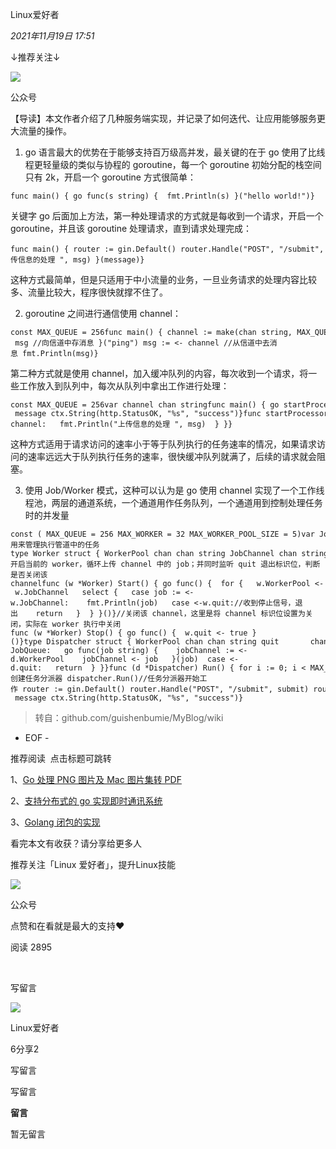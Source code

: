 Linux爱好者

_2021年11月19日 17:51_

↓推荐关注↓

![](https://res.wx.qq.com/t/fed_upload/b39ef69e-c4d6-4169-8612-5f00a84860e7/wx-avatar-default.svg)

公众号

【导读】本文作者介绍了几种服务端实现，并记录了如何迭代、让应用能够服务更大流量的操作。

1. go 语言最大的优势在于能够支持百万级高并发，最关键的在于 go 使用了比线程更轻量级的类似与协程的 goroutine，每一个 goroutine 初始分配的栈空间只有 2k，开启一个 goroutine 方式很简单：

```
func main() { go func(s string) {  fmt.Println(s) }("hello world!")}
```

关键字 go 后面加上方法，第一种处理请求的方式就是每收到一个请求，开启一个 goroutine，并且该 goroutine 处理请求，直到请求处理完成：

```
func main() { router := gin.Default() router.Handle("POST", "/submit", submit) router.Run(":8080")}func submit(ctx *gin.Context) { if err := ctx.Request.ParseForm(); err != nil {  ctx.String(http.StatusBadRequest, "%s", "failure")  return } message := ctx.PostForm("message") go func(msg string) {  fmt.Println("上传信息的处理 ", msg) }(message)}
```

这种方式最简单，但是只适用于中小流量的业务，一旦业务请求的处理内容比较多、流量比较大，程序很快就撑不住了。

2. goroutine 之间进行通信使用 channel：

```
const MAX_QUEUE = 256func main() { channel := make(chan string, MAX_QUEUE) go func(msg string) {  channel <- msg //向信道中存消息 }("ping") msg := <- channel //从信道中去消息 fmt.Println(msg)}
```

第二种方式就是使用 channel，加入缓冲队列的内容，每次收到一个请求，将一些工作放入到队列中，每次从队列中拿出工作进行处理：

```
const MAX_QUEUE = 256var channel chan stringfunc main() { go startProcessor() router := gin.Default() router.Handle("POST", "/submit", submit) router.Run(":8080")}func init() { channel = make(chan string, MAX_QUEUE)}func submit(ctx *gin.Context) { if err := ctx.Request.ParseForm(); err != nil {  ctx.String(http.StatusBadRequest, "%s", "failure")  return } message := ctx.PostForm("message") channel <- message ctx.String(http.StatusOK, "%s", "success")}func startProcessor() { for {  select {  case msg := <-channel:   fmt.Println("上传信息的处理 ", msg)  } }}
```

这种方式适用于请求访问的速率小于等于队列执行的任务速率的情况，如果请求访问的速率远远大于队列执行任务的速率，很快缓冲队列就满了，后续的请求就会阻塞。

3. 使用 Job/Worker 模式，这种可以认为是 go 使用 channel 实现了一个工作线程池，两层的通道系统，一个通道用作任务队列，一个通道用到控制处理任务时的并发量

```
const ( MAX_QUEUE = 256 MAX_WORKER = 32 MAX_WORKER_POOL_SIZE = 5)var JobQueue chan string//用来管理执行管道中的任务type Worker struct { WorkerPool chan chan string JobChannel chan string quit chan bool}func NewWorker(workerPool chan chan string) *Worker { return &Worker{  WorkerPool:workerPool,  JobChannel:make(chan string),  quit:    make(chan bool), }}//开启当前的 worker，循环上传 channel 中的 job；并同时监听 quit 退出标识位，判断是否关闭该 channelfunc (w *Worker) Start() { go func() {  for {   w.WorkerPool <- w.JobChannel   select {   case job := <-w.JobChannel:    fmt.Println(job)   case <-w.quit://收到停止信号，退出    return   }  } }()}//关闭该 channel，这里是将 channel 标识位设置为关闭，实际在 worker 执行中关闭func (w *Worker) Stop() { go func() {  w.quit <- true }()}type Dispatcher struct { WorkerPool chan chan string quit       chan bool}func NewDispatcher(maxWorkers int) *Dispatcher { pool := make(chan chan string, maxWorkers) return &Dispatcher{WorkerPool: pool}}func (d *Dispatcher) dispatcher() { for {  select {  case job := <-JobQueue:   go func(job string) {    jobChannel := <-d.WorkerPool    jobChannel <- job   }(job)  case <-d.quit:   return  } }}func (d *Dispatcher) Run() { for i := 0; i < MAX_WORKER_POOL_SIZE; i++ {  worker := NewWorker(d.WorkerPool)  worker.Start() } go d.dispatcher()}func main() { dispatcher := NewDispatcher(MAX_WORKER)//创建任务分派器 dispatcher.Run()//任务分派器开始工作 router := gin.Default() router.Handle("POST", "/submit", submit) router.Run(":8080")}func init() { JobQueue = make(chan string, MAX_QUEUE)}func submit(ctx *gin.Context) { if err := ctx.Request.ParseForm(); err != nil {  ctx.String(http.StatusBadRequest, "%s", "failure")  return } message := ctx.PostForm("message") JobQueue <- message ctx.String(http.StatusOK, "%s", "success")}
```

> 转自：github.com/guishenbumie/MyBlog/wiki

- EOF -

推荐阅读  点击标题可跳转

1、[Go 处理 PNG 图片及 Mac 图片集转 PDF](http://mp.weixin.qq.com/s?__biz=MzAxODI5ODMwOA==&mid=2666558733&idx=3&sn=8b7c71544303d8f82074ff7e12647e09&chksm=80dcb1a6b7ab38b0d44d531f20a242ec311cb63523d9d36d538b9c1287fade74c7b286a29ea4&scene=21#wechat_redirect)

2、[支持分布式的 go 实现即时通讯系统](http://mp.weixin.qq.com/s?__biz=MzAxODI5ODMwOA==&mid=2666558558&idx=3&sn=1c7ef552e7cb8c29c0418c4b76417ca0&chksm=80dcb0f5b7ab39e398935507c0a822fb9abcad54e545cfd234ebc49d537e73234a2455cd7aa8&scene=21#wechat_redirect)

3、[Golang 闭包的实现](http://mp.weixin.qq.com/s?__biz=MzAxODI5ODMwOA==&mid=2666558626&idx=3&sn=2c41d32fed14d2e69b9cbfb7720655c0&chksm=80dcb009b7ab391ffd7ba74ab3da73c4f6053466311e66071d4ee1bc467dfa85232287128910&scene=21#wechat_redirect)

看完本文有收获？请分享给更多人

推荐关注「Linux 爱好者」，提升Linux技能

![](https://res.wx.qq.com/t/fed_upload/b39ef69e-c4d6-4169-8612-5f00a84860e7/wx-avatar-default.svg)

公众号

点赞和在看就是最大的支持❤️

阅读 2895

​

写留言

[](javacript:;)

![](http://mmbiz.qpic.cn/mmbiz_png/9aPYe0E1fb3sjicd8JxDra10FRIqT54Zke2sfhibTDdtdnVhv5Qh3wLHZmKPjiaD7piahMAzIH6Cnltd1Nco17Ihjw/300?wx_fmt=png&wxfrom=18)

Linux爱好者

6分享2

写留言

写留言

**留言**

暂无留言
